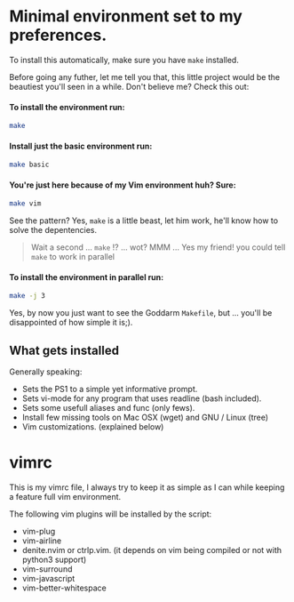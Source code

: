 # Minimal environment set to my preferences.

To install this automatically, make sure you have `make` installed.

Before going any futher, let me tell you that, this little project would be the beautiest
you'll seen in a while. Don't believe me? Check this out:

#### To install the environment run:
```sh
make
```

#### Install just the basic environment run:
```sh
make basic
```

#### You're just here because of my Vim environment huh? Sure:
```sh
make vim
```

See the pattern? Yes, `make` is a little beast, let him work, he'll know how to solve
the depentencies.

> Wait a second ... `make` !? ... wot? MMM ...
> Yes my friend! you could tell `make` to work in parallel

#### To install the environment in parallel run:
```sh
make -j 3
```

Yes, by now you just want to see the Goddarm `Makefile`, but ... you'll be disappointed of how
simple it is;).

## What gets installed

Generally speaking:
   * Sets the PS1 to a simple yet informative prompt.
   * Sets vi-mode for any program that uses readline (bash included).
   * Sets some usefull aliases and func (only fews).
   * Install few missing tools on Mac OSX (wget) and GNU / Linux (tree)
   * Vim customizations. (explained below)

vimrc
=====
This is my vimrc file, I always try to keep it as simple as I can while
keeping a feature full vim environment.

The following vim plugins will be installed by the script:
   * vim-plug
   * vim-airline
   * denite.nvim or ctrlp.vim. (it depends on vim being compiled or not with python3 support)
   * vim-surround
   * vim-javascript
   * vim-better-whitespace

